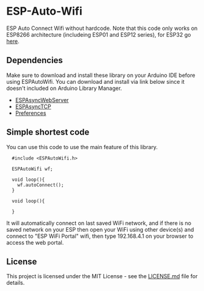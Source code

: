 # ESP-Auto-Wifi

ESP Auto Connect Wifi without hardcode. Note that this code only works on ESP8266 architecture (includeing ESP01 and ESP12 series), for ESP32 go [here](https://github.com/aliffathoni/ESPAutoWifi).

## Dependencies

Make sure to download and install these library on your Arduino IDE before using ESPAutoWifi. You can download and install via link below since it doesn't included on Arduino Library Manager.

 - [ESPAsyncWebServer](https://github.com/me-no-dev/ESPAsyncWebServer)
 - [ESPAsyncTCP](https://github.com/me-no-dev/ESPAsyncTCP)
 - [Preferences](https://github.com/vshymanskyy/Preferences)


## Simple shortest code

You can use this code to use the main feature of this library.

```
  #include <ESPAutoWifi.h>

  ESPAutoWifi wf;

  void loop(){
    wf.autoConnect();
  }

  void loop(){

  }
```

It will automatically connect on last saved WiFi network, and if there is no saved network on your ESP then open your WiFi using other device(s) and connect to "ESP WiFi Portal" wifi, then type 192.168.4.1 on your browser to access the web portal.

## License

This project is licensed under the MIT License - see the [LICENSE.md](LICENSE) file for details.
